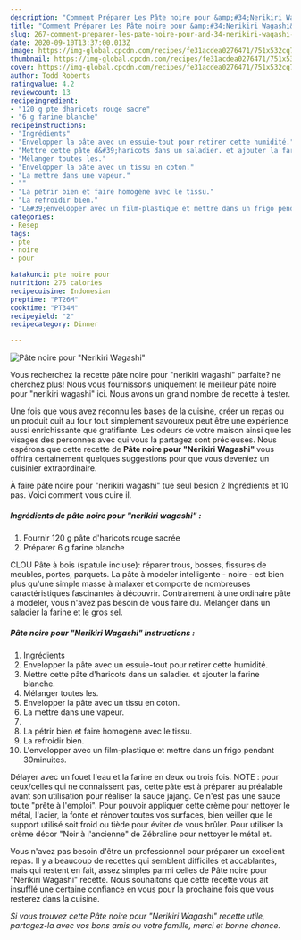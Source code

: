 ```yaml
---
description: "Comment Préparer Les Pâte noire pour &amp;#34;Nerikiri Wagashi&amp;#34;"
title: "Comment Préparer Les Pâte noire pour &amp;#34;Nerikiri Wagashi&amp;#34;"
slug: 267-comment-preparer-les-pate-noire-pour-and-34-nerikiri-wagashi-and-34
date: 2020-09-10T13:37:00.013Z
image: https://img-global.cpcdn.com/recipes/fe31acdea0276471/751x532cq70/pate-noire-pour-nerikiri-wagashi-photo-principale-de-la-recette.jpg
thumbnail: https://img-global.cpcdn.com/recipes/fe31acdea0276471/751x532cq70/pate-noire-pour-nerikiri-wagashi-photo-principale-de-la-recette.jpg
cover: https://img-global.cpcdn.com/recipes/fe31acdea0276471/751x532cq70/pate-noire-pour-nerikiri-wagashi-photo-principale-de-la-recette.jpg
author: Todd Roberts
ratingvalue: 4.2
reviewcount: 13
recipeingredient:
- "120 g pte dharicots rouge sacre"
- "6 g farine blanche"
recipeinstructions:
- "Ingrédients"
- "Envelopper la pâte avec un essuie-tout pour retirer cette humidité."
- "Mettre cette pâte d&#39;haricots dans un saladier. et ajouter la farine blanche."
- "Mélanger toutes les."
- "Envelopper la pâte avec un tissu en coton."
- "La mettre dans une vapeur."
- ""
- "La pétrir bien et faire homogène avec le tissu."
- "La refroidir bien."
- "L&#39;envelopper avec un film-plastique et mettre dans un frigo pendant 30minuites."
categories:
- Resep
tags:
- pte
- noire
- pour

katakunci: pte noire pour 
nutrition: 276 calories
recipecuisine: Indonesian
preptime: "PT26M"
cooktime: "PT34M"
recipeyield: "2"
recipecategory: Dinner

---
```



![Pâte noire pour &#34;Nerikiri Wagashi&#34;](https://img-global.cpcdn.com/recipes/fe31acdea0276471/751x532cq70/pate-noire-pour-nerikiri-wagashi-photo-principale-de-la-recette.jpg)

Vous recherchez la recette pâte noire pour &#34;nerikiri wagashi&#34; parfaite? ne cherchez plus! Nous vous fournissons uniquement le meilleur pâte noire pour &#34;nerikiri wagashi&#34; ici. Nous avons un grand nombre de recette à tester.

Une fois que vous avez reconnu les bases de la cuisine, créer un repas ou un produit cuit au four tout simplement savoureux peut être une expérience aussi enrichissante que gratifiante. Les odeurs de votre maison ainsi que les visages des personnes avec qui vous la partagez sont précieuses. Nous espérons que cette recette de <strong> Pâte noire pour &#34;Nerikiri Wagashi&#34; </strong> vous offrira certainement quelques suggestions pour que vous deveniez un cuisinier extraordinaire.

<!--inarticleads1-->

À faire pâte noire pour &#34;nerikiri wagashi&#34; tue seul besion 2 Ingrédients et 10 pas. Voici comment vous cuire il.

##### Ingrédients de pâte noire pour &#34;nerikiri wagashi&#34; :

1. Fournir 120 g pâte d&#39;haricots rouge sacrée
1. Préparer 6 g farine blanche


CLOU Pâte à bois (spatule incluse): réparer trous, bosses, fissures de meubles, portes, parquets. La pâte à modeler intelligente - noire - est bien plus qu&#39;une simple masse à malaxer et comporte de nombreuses caractéristiques fascinantes à découvrir. Contrairement à une ordinaire pâte à modeler, vous n&#39;avez pas besoin de vous faire du. Mélanger dans un saladier la farine et le gros sel. 

<!--inarticleads2-->

##### Pâte noire pour &#34;Nerikiri Wagashi&#34; instructions :

1. Ingrédients
1. Envelopper la pâte avec un essuie-tout pour retirer cette humidité.
1. Mettre cette pâte d&#39;haricots dans un saladier. et ajouter la farine blanche.
1. Mélanger toutes les.
1. Envelopper la pâte avec un tissu en coton.
1. La mettre dans une vapeur.
1. 
1. La pétrir bien et faire homogène avec le tissu.
1. La refroidir bien.
1. L&#39;envelopper avec un film-plastique et mettre dans un frigo pendant 30minuites.


Délayer avec un fouet l&#39;eau et la farine en deux ou trois fois. NOTE : pour ceux/celles qui ne connaissent pas, cette pâte est à préparer au préalable avant son utilisation pour réaliser la sauce jajang. Ce n&#39;est pas une sauce toute &#34;prête à l&#39;emploi&#34;. Pour pouvoir appliquer cette crème pour nettoyer le métal, l&#39;acier, la fonte et rénover toutes vos surfaces, bien veiller que le support utilisé soit froid ou tiède pour éviter de vous brûler. Pour utiliser la crème décor &#34;Noir à l&#39;ancienne&#34; de Zébraline pour nettoyer le métal et. 

<!--inarticleads1-->

<p>
Vous n'avez pas besoin d'être un professionnel pour préparer un excellent repas. Il y a beaucoup de recettes qui semblent difficiles et accablantes, mais qui restent en fait, assez simples parmi celles de Pâte noire pour &#34;Nerikiri Wagashi&#34; recette. Nous souhaitons que cette recette vous ait insufflé une certaine confiance en vous pour la prochaine fois que vous resterez dans la cuisine.
</p>

<p>
<i>Si vous trouvez cette Pâte noire pour &#34;Nerikiri Wagashi&#34; recette utile, partagez-la avec vos bons amis ou votre famille, merci et bonne chance.</i>
</p>
